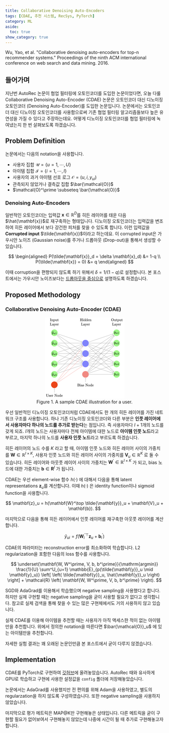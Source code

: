 ```yaml
---
title: Collaborative Denoising Auto-Encoders
tags: [CDAE, 추천 시스템, RecSys, PyTorch]
category: ML
aside:
  toc: true
show_category: true
---
```


Wu, Yao, et al. "Collaborative denoising auto-encoders for top-n recommender systems." Proceedings of the ninth ACM international conference on web search and data mining. 2016.

<!--more-->

## 들어가며

지난번 AutoRec 논문이 협업 필터링에 오토인코더를 도입한 논문이었다면, 오늘 다룰 Collaborative Denoising Auto-Encoder (CDAE) 논문은 오토인코더 대신 디노이징 오토인코더 (Denoising Auto-Encoder)를 도입한 논문입니다.
논문에서는 오토인코더 대신 디노이징 오토인코더를 사용함으로써 기존 협업 필터링 알고리즘들보다 높은 유연성을 가질 수 있다고 주장하는데요.
어떻게 디노이징 오토인코더를 협업 필터링에 녹여냈는지 한 번 살펴보도록 하겠습니다.

## Problem Definition

논문에서는 다음의 notation을 사용합니다.

- 사용자 집합 $\mathcal{U} = \{ u = 1, \cdots, U \}$
- 아이템 집합 $\mathcal{I} = \{ i = 1, \cdots, I \}$
- 사용자의 과거 아이템 선호 로그 $\mathcal{O} = (u, i, y_{ui})$
- 관측되지 않았거나 결측값 집합 $\bar{\mathcal{O}}$
- $\mathcal{O}^\prime \subseteq \bar{\mathcal{O}}$

### Denoising Auto-Encoders

일반적인 오토인코더는 입력값 $\mathbf{x} \in \mathbb{R}^D$를 히든 레이어를 태운 다음 $\hat{\mathbf{x}}$로 재구축하는 형태입니다. 
디노이징 오토인코더는 입력값을 변조하여 히든 레이어에서 보다 강건한 피처를 찾을 수 있도록 합니다.
이런 입력값을 **Corrupted input** $\tilde{\mathbf{x}}$이라고 하는데요.
이 corrupted input은 가우시안 노이즈 (Gaussian noise)를 주거나 드롭아웃 (Drop-out)을 통해서 생성할 수 있습니다.

$$
\begin{aligned}
  P(\tilde{\mathbf{x}}_d = \delta \mathbf{x}_d) &= 1-q \\
  P(\tilde{\mathbf{x}} = 0) &= q
\end{aligned}
$$

이때 corruption을 편향되지 않도록 하기 위해서 $\delta = 1 / (1-q)$로 설정합니다.
본 포스트에서는 가우시안 노이즈보다는 <u>드롭아웃을 중심으로</u> 설명하도록 하겠습니다.

## Proposed Methodology

### Collaborative Denoising Auto-Encoder (CDAE)

<center>
  <figure>
    <img src="/assets/images/2022-04-22-cdae/cdae.png" alt="A sample CDAE illustration for a user." style="zoom:25%;" loading="lazy"/>
    <figcaption style="text-align: center;">Figure 1. A sample CDAE illustration for a user.</figcaption>
  </figure>
</center>

우선 일반적인 디노이징 오토인코더처럼 CDAE에서도 한 개의 히든 레이어를 가진 네트워크 구조를 사용합니다.
하나 기존 디노이징 오토인코더와 다른 부분은 **인풋 레이어에서 사용자마다 하나의 노드를 추가로 받는다**는 점입니다.
즉 사용자마다 $I+1$개의 노드를 갖게 되죠.
$I$개의 노드는 사용자마다 전체 아이템에 대한 노드로 **아이템 인풋 노드**라고 부르고, 마지막 하나의 노드를 **사용자 인풋 노드**라고 부르도록 하겠습니다.

히든 레이어의 노드 수를 $K$ 라고 할 때, 아이템 인풋 노드와 히든 레이어 사이의 가중치를 $\mathbf{W} \in \mathbb{R}^{I \times K}$, 사용자 인풋 노드와 히든 레이어 사이의 가중치를 $\mathbf{V}_u \in \mathbb{R}^K$ 로 둘 수 있습니다.
히든 레이어와 아웃풋 레이어 사이의 가중치는 $\mathbf{W}^\prime \in \mathbb{R}^{I \times K}$ 가 되고, bias 노드에 대한 가중치는 $\mathbf{b} \in \mathbf{R}^I$ 가 됩니다.

CDAE는 우선 element-wise 함수 $h(\cdot)$ 에 대해서 다음을 통해 latent representations $\mathbf{z}_u$를 계산합니다.
이때 $h(\cdot)$ 은 identity function이나 sigmoid function을 사용합니다.

$$
\mathbf{z}_u = h(\mathbf{W}^\top \tilde{\mathbf{y}}_u + \mathbf{V}_u + \mathbf{b}).
$$

마지막으로 다음을 통해 히든 레이어에서 인풋 레이어를 재구축한 아웃풋 레이어를 계산합니다.

$$
\hat{y}_{ui} = f \left({\mathbf{W}^\prime_i}^\top \mathbf{z}_u + \mathbf{b}_i^\prime \right)
$$

CDAE의 파라미터는 reconstruction error를 최소화하여 학습합니다. L2 regularization을 포함한 다음의 loss 함수를 사용합니다.

$$
\underset{\mathbf{W, W^\prime, V, b, b^\prime}}{\mathrm{argmin}} \frac{1}{U} \sum^U_{u=1} \mathbb{E}_{p(\tilde{\mathbf{y}}_u \mid \mathbf{y}_u)} \left[ \left( \tilde{\mathbf{y}}_u, \hat{\mathbf{y}}_u \right)  \right] + \mathcal{R} \left( \mathbf{W, W^\prime, V, b, b^\prime} \right).
$$

SGD와 AdaGrad를 이용해서 학습했으며 negative sampling을 사용했다고 합니다.
하지만 실제 구현할 때는 negative sampling을 굳이 사용할 필요가 없다고 생각합니다.
참고로 실제 검색을 통해 찾을 수 있는 많은 구현체에서도 거의 사용하지 않고 있습니다.

실제 CDAE를 이용해 아이템을 추천할 때는 사용자가 아직 액세스한 적이 없는 아이템만을 추천합니다.
위에서 정의한 notation을 따른다면 $\bar{\mathcal{O}}_u$ 에 있는 아이템만을 추천합니다.

자세한 실험 결과는 꽤 오래된 논문인만큼 본 포스트에서 굳이 다루지 않겠습니다.

## Implementation

CDAE를 PyTorch로 구현하여 [깃허브](https://github.com/otzslayer/torch-cdae)에 올려놓았습니다.
AutoRec 때와 유사하게 GPU로 학습하고 구현에 사용한 설정값을 `config` 폴더에 저장해놓았습니다.

논문에서는 AdaGrad를 사용했지만 전 편의를 위해 Adam을 사용하였고, 별도의 regularzation을 하지 않도록 구성하였습니다.
또한 negative sampling을 사용하지 않았습니다.

마지막으로 평가 메트릭은 MAP@K만 구현해놓은 상태입니다.
다른 메트릭을 굳이 구현할 필요가 없어보여서 구현해놓지 않았는데 나중에 시간이 될 때 추가로 구현해놓고자 합니다.